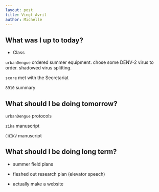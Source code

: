 ```yaml
---
layout: post
title: Vingt Avril
author: Michelle
---
```


## What was I up to today?

* Class

`urbanDengue` ordered summer equipment. chose some DENV-2 virus to order. shadowed virus splitting.

`score` met with the Secretariat

`8910` summary


## What should I be doing tomorrow?

`urbanDengue` protocols



`zika` manuscript

`CHIKV` manuscript

## What should I be doing long term?

* summer field plans

* fleshed out research plan (elevator speech)

* actually make a website

<i class="fa fa-code" style="color:pink"> </i>




